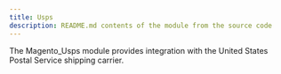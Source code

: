 ```yaml
---
title: Usps
description: README.md contents of the module from the source code
---
```


The Magento_Usps module provides integration with the United States Postal Service shipping carrier.
